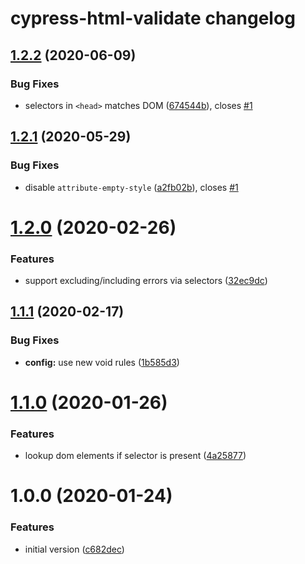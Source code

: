 # cypress-html-validate changelog

## [1.2.2](https://gitlab.com/html-validate/cypress-html-validate/compare/v1.2.1...v1.2.2) (2020-06-09)

### Bug Fixes

- selectors in `<head>` matches DOM ([674544b](https://gitlab.com/html-validate/cypress-html-validate/commit/674544bd369fd2f69540659aff65f0829df4f50e)), closes [#1](https://gitlab.com/html-validate/cypress-html-validate/issues/1)

## [1.2.1](https://gitlab.com/html-validate/cypress-html-validate/compare/v1.2.0...v1.2.1) (2020-05-29)

### Bug Fixes

- disable `attribute-empty-style` ([a2fb02b](https://gitlab.com/html-validate/cypress-html-validate/commit/a2fb02bc3832622987f3663e6f444b9f105148b8)), closes [#1](https://gitlab.com/html-validate/cypress-html-validate/issues/1)

# [1.2.0](https://gitlab.com/html-validate/cypress-html-validate/compare/v1.1.1...v1.2.0) (2020-02-26)

### Features

- support excluding/including errors via selectors ([32ec9dc](https://gitlab.com/html-validate/cypress-html-validate/commit/32ec9dc87db9c86909edb26961111117f7ff1e1d))

## [1.1.1](https://gitlab.com/html-validate/cypress-html-validate/compare/v1.1.0...v1.1.1) (2020-02-17)

### Bug Fixes

- **config:** use new void rules ([1b585d3](https://gitlab.com/html-validate/cypress-html-validate/commit/1b585d3110533981201c88b570649796e82c712a))

# [1.1.0](https://gitlab.com/html-validate/cypress-html-validate/compare/v1.0.0...v1.1.0) (2020-01-26)

### Features

- lookup dom elements if selector is present ([4a25877](https://gitlab.com/html-validate/cypress-html-validate/commit/4a25877f44038e506092340d438deac8b68c83c0))

# 1.0.0 (2020-01-24)

### Features

- initial version ([c682dec](https://gitlab.com/html-validate/cypress-html-validate/commit/c682decb0c05f4a99dccc6b2ccc01bdc2346977d))
